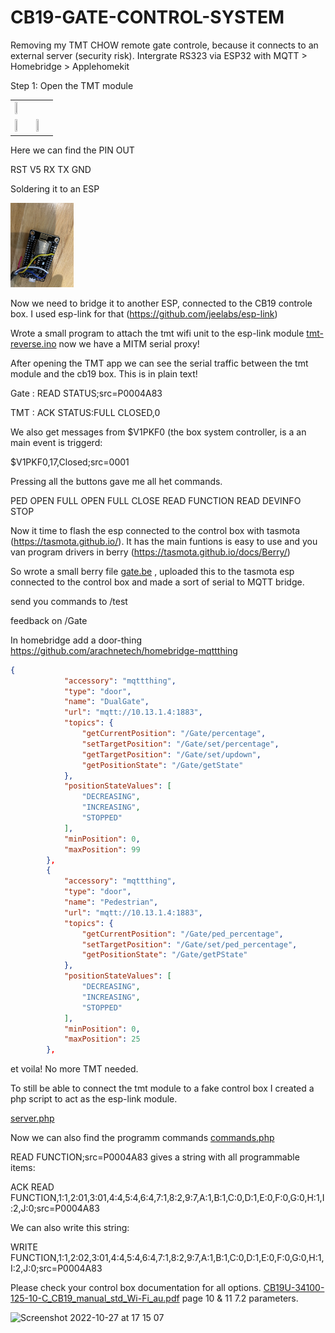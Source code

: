 # CB19-GATE-CONTROL-SYSTEM

Removing my TMT CHOW remote gate controle, because it connects to an external server (security risk). Intergrate RS323 via ESP32 with MQTT > Homebridge > Applehomekit

Step 1:
Open the TMT module

<table>
<tr><td>
<img src="https://user-images.githubusercontent.com/14312145/198314056-47c4af81-4ce5-4bf7-b1a2-107f2e96255c.png" width=40% height=40%>

</td></tr>
<tr><td>
<img src="https://github.com/RPJacobs/CB19-GATE-CONTROL-SYSTEM/blob/main/img/tmt1.jpg?raw=true" width=20% height=20%>
</td><td>
<img src="https://github.com/RPJacobs/CB19-GATE-CONTROL-SYSTEM/blob/main/img/tmt2.jpg?raw=true" width=20% height=20%>
</td></tr>
</table>

Here we can find the PIN OUT

RST
V5
RX
TX
GND

Soldering it to an ESP

<img src="https://github.com/RPJacobs/CB19-GATE-CONTROL-SYSTEM/blob/main/img/esp.jpg?raw=true" width=20% height=20%>

Now we need to bridge it to another ESP, connected to the CB19 controle box. I used esp-link for that (https://github.com/jeelabs/esp-link)

Wrote a small program to attach the tmt wifi unit to the esp-link module [tmt-reverse.ino](tmt-reverse.ino) now we have a MITM serial proxy!

After opening the TMT app we can see the serial traffic between the tmt module and the cb19 box. This is in plain text!

Gate  : READ STATUS;src=P0004A83

TMT   : ACK STATUS:FULL CLOSED,0

We also get messages from $V1PKF0 (the box system controller, is a an main event is triggerd:

$V1PKF0,17,Closed;src=0001

Pressing all the buttons gave me all het commands.

PED OPEN
FULL OPEN
FULL CLOSE
READ FUNCTION
READ DEVINFO
STOP

Now it time to flash the esp connected to the control box with tasmota (https://tasmota.github.io/). It has the main funtions is easy to use and you van program drivers in berry (https://tasmota.github.io/docs/Berry/)

So wrote a small berry file [gate.be](gate.be) , uploaded this to the tasmota esp connected to the control box and made a sort of serial to MQTT bridge.

send you commands to /test

feedback on /Gate

In homebridge add a door-thing
https://github.com/arachnetech/homebridge-mqttthing


```json
{
            "accessory": "mqttthing",
            "type": "door",
            "name": "DualGate",
            "url": "mqtt://10.13.1.4:1883",
            "topics": {
                "getCurrentPosition": "/Gate/percentage",
                "setTargetPosition": "/Gate/set/percentage",
                "getTargetPosition": "/Gate/set/updown",
                "getPositionState": "/Gate/getState"
            },
            "positionStateValues": [
                "DECREASING",
                "INCREASING",
                "STOPPED"
            ],
            "minPosition": 0,
            "maxPosition": 99
        },
        {
            "accessory": "mqttthing",
            "type": "door",
            "name": "Pedestrian",
            "url": "mqtt://10.13.1.4:1883",
            "topics": {
                "getCurrentPosition": "/Gate/ped_percentage",
                "setTargetPosition": "/Gate/set/ped_percentage",
                "getPositionState": "/Gate/getPState"
            },
            "positionStateValues": [
                "DECREASING",
                "INCREASING",
                "STOPPED"
            ],
            "minPosition": 0,
            "maxPosition": 25
        },

```

et voila! No more TMT needed.

To still be able to connect the tmt module to a fake control box I created a php script to act as the esp-link module.

[server.php](server.php)

Now we can also find the programm commands [commands.php](commands.php)

READ FUNCTION;src=P0004A83 gives a string with all programmable items:

ACK READ FUNCTION,1:1,2:01,3:01,4:4,5:4,6:4,7:1,8:2,9:7,A:1,B:1,C:0,D:1,E:0,F:0,G:0,H:1,I:2,J:0;src=P0004A83

We can also write this string:

WRITE FUNCTION,1:1,2:02,3:01,4:4,5:4,6:4,7:1,8:2,9:7,A:1,B:1,C:0,D:1,E:0,F:0,G:0,H:1,I:2,J:0;src=P0004A83

Please check your control box documentation for all options. [CB19U-34100-125-10-C_CB19_manual_std_Wi-Fi_au.pdf](CB19U-34100-125-10-C_CB19_manual_std_Wi-Fi_au.pdf) page 10 & 11 7.2 parameters.

<img width="901" alt="Screenshot 2022-10-27 at 17 15 07" src="https://user-images.githubusercontent.com/14312145/198329367-f20a2907-8d3f-4c4d-8f33-9ec19f592087.png">










